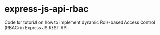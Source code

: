 # express-js-api-rbac
Code for tutorial on how to implement dynamic Role-based Access Control (RBAC) in Express JS REST API.
